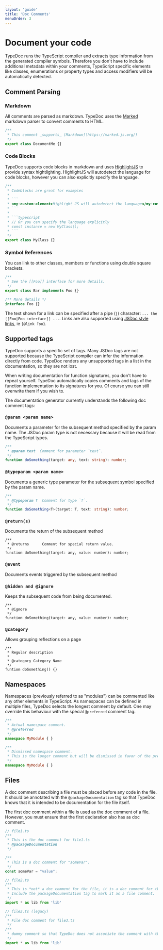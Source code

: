 ```yaml
---
layout: 'guide'
title: 'Doc Comments'
menuOrder: 3
---
```


# Document your code

TypeDoc runs the TypeScript compiler and extracts type information from the generated compiler symbols.
Therefore you don't have to include additional metadata within your comments, TypeScript specific elements
like classes, enumerations or property types and access modifiers will be automatically detected.

## Comment Parsing

### Markdown

All comments are parsed as markdown. TypeDoc uses the [Marked](<https://github.com/chjj/marked>) markdown parser
to convert comments to HTML.

```typescript
/**
 * This comment _supports_ [Markdown](https://marked.js.org/)
 */
export class DocumentMe {}
```

### Code Blocks

TypeDoc supports code blocks in markdown and uses [HighlightJS](<https://github.com/isagalaev/highlight.js>)
to provide syntax hightlighting. HighlightJS will autodetect the language for code blocks, however
you can also explicitly specify the language.

```typescript
/**
 * Codeblocks are great for examples
 *
 * ```
 * <my-custom-element>Highlight JS will autodetect the language</my-custom-element>
 * ```
 *
 * ```typescript
 * // Or you can specify the language explicitly
 * const instance = new MyClass();
 * ```
 */
export class MyClass {}
```

### Symbol References

You can link to other classes, members or functions using double square brackets.

```typescript
/**
 * See the [[Foo]] interface for more details.
 */
export class Bar implements Foo {}

/** More details */
interface Foo {}
```

The text shown for a link can be specified after a pipe (`|`) character: `... the [[Foo|Foo interface]] ...`.
Links are also supported using [JSDoc style links](https://jsdoc.app/tags-inline-link.html), ie `{@link Foo}`.

## Supported tags

TypeDoc supports a specific set of tags. Many JSDoc tags are not supported because the TypeScript
compiler can infer the information directly from code. TypeDoc renders any unsupported tags in a
list in the documentation, so they are not lost.

When writing documentation for function signatures, you don't have to repeat yourself. TypeDoc automatically
copies comments and tags of the function implementation to its signatures for you. Of course you can still
overwrite them if you wish to.

The documentation generator currently understands the following doc comment tags:

### ```@param <param name>```
Documents a parameter for the subsequent method specified by the param name. The JSDoc param type
is not necessary because it will be read from the TypeScript types.

```typescript
/**
 * @param text  Comment for parameter ´text´.
 */
function doSomething(target: any, text: string): number;
```

### ```@typeparam <param name>```
Documents a generic type parameter for the subsequent symbol specified by the param name.

```typescript
/**
 * @typeparam T  Comment for type `T`.
 */
function doSomething<T>(target: T, text: string): number;
```

### ```@return(s)```
Documents the return of the subsequent method

```
/**
 * @returns      Comment for special return value.
 */
function doSomething(target: any, value: number): number;
```

### ```@event```
Documents events triggered by the subsequent method

### ```@hidden and @ignore```
Keeps the subsequent code from being documented.

```
/**
 * @ignore
 */
function doSomething(target: any, value: number): number;
```

### ```@category```
Allows grouping reflections on a page

```
/**
 * Regular description
 *
 * @category Category Name
 */
funtion doSomething() {}
```

## Namespaces

Namespaces (previously referred to as "modules") can be commented like any other elements in TypeScript. As namespaces can be defined in multiple
files, TypeDoc selects the longest comment by default. One may override this behaviour with the special
`@preferred` comment tag.

```typescript
/**
 * Actual namespace comment.
 * @preferred
 */
namespace MyModule { }
```

```typescript
/**
 * Dismissed namespace comment.
 * This is the longer comment but will be dismissed in favor of the preferred comment.
 */
namespace MyModule { }
```


## Files

A doc comment describing a file must be placed before any code in the file.
It should be annotated with the `@packageDocumentation` tag so that TypeDoc knows that it is intended to be documentation for the file itself.

The first doc comment within a file is used as the doc comment of a file. However, you must
ensure that the first declaration also has as doc comment.

```typescript
// file1.ts
/**
 * This is the doc comment for file1.ts
 * @packageDocumentation
 */

/**
 * This is a doc comment for "someVar".
 */
const someVar = "value";

// file2.ts
/**
 * This is *not* a doc comment for the file, it is a doc comment for the import.
 * Include the packageDocumentation tag to mark it as a file comment.
 */
import * as lib from 'lib'

// file3.ts (legacy)
/**
 * File doc comment for file3.ts
 */
/**
 * dummy comment so that TypeDoc does not associate the comment with the import
 */
import * as lib from 'lib'
```
